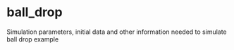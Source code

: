 ball_drop
=========

Simulation parameters, initial data and other information needed to simulate ball drop example
